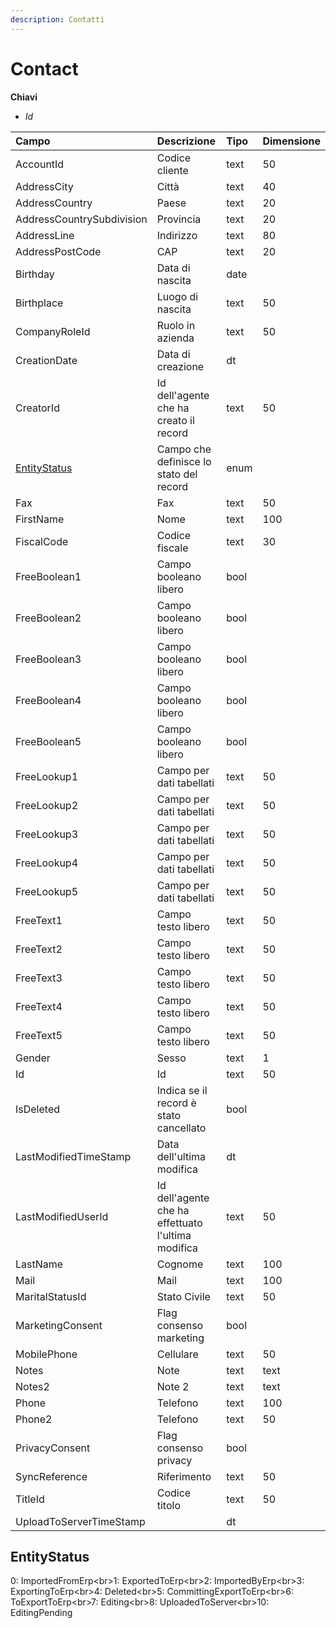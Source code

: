 ```yaml
---
description: Contatti
---
```


# Contact

**Chiavi**

* _Id_

| Campo | Descrizione | Tipo | Dimensione |
| :--- | :--- | :--- | :--- |
| AccountId | Codice cliente | text | 50 |
| AddressCity | Città | text | 40 |
| AddressCountry | Paese | text | 20 |
| AddressCountrySubdivision | Provincia | text | 20 |
| AddressLine | Indirizzo | text | 80 |
| AddressPostCode | CAP | text | 20 |
| Birthday | Data di nascita | date |  |
| Birthplace | Luogo di nascita | text | 50 |
| CompanyRoleId | Ruolo in azienda | text | 50 |
| CreationDate | Data di creazione | dt |  |
| CreatorId | Id dell'agente che ha creato il record | text | 50 |
| [EntityStatus](contact.md#entitystatus) | Campo che definisce lo stato del record | enum |  |
| Fax | Fax | text | 50 |
| FirstName | Nome | text | 100 |
| FiscalCode | Codice fiscale | text | 30 |
| FreeBoolean1 | Campo booleano libero | bool |  |
| FreeBoolean2 | Campo booleano libero | bool |  |
| FreeBoolean3 | Campo booleano libero | bool |  |
| FreeBoolean4 | Campo booleano libero | bool |  |
| FreeBoolean5 | Campo booleano libero | bool |  |
| FreeLookup1 | Campo per dati tabellati | text | 50 |
| FreeLookup2 | Campo per dati tabellati | text | 50 |
| FreeLookup3 | Campo per dati tabellati | text | 50 |
| FreeLookup4 | Campo per dati tabellati | text | 50 |
| FreeLookup5 | Campo per dati tabellati | text | 50 |
| FreeText1 | Campo testo libero | text | 50 |
| FreeText2 | Campo testo libero | text | 50 |
| FreeText3 | Campo testo libero | text | 50 |
| FreeText4 | Campo testo libero | text | 50 |
| FreeText5 | Campo testo libero | text | 50 |
| Gender | Sesso | text | 1 |
| Id | Id | text | 50 |
| IsDeleted | Indica se il record è stato cancellato | bool |  |
| LastModifiedTimeStamp | Data dell'ultima modifica | dt |  |
| LastModifiedUserId | Id dell'agente che ha effettuato l'ultima modifica | text | 50 |
| LastName | Cognome | text | 100 |
| Mail | Mail | text | 100 |
| MaritalStatusId | Stato Civile | text | 50 |
| MarketingConsent | Flag consenso marketing | bool |  |
| MobilePhone | Cellulare | text | 50 |
| Notes | Note | text | text |
| Notes2 | Note 2 | text | text |
| Phone | Telefono | text | 100 |
| Phone2 | Telefono | text | 50 |
| PrivacyConsent | Flag consenso privacy | bool |  |
| SyncReference | Riferimento | text | 50 |
| TitleId | Codice titolo | text | 50 |
| UploadToServerTimeStamp |  | dt |  |

## EntityStatus

0: ImportedFromErp&lt;br&gt;1: ExportedToErp&lt;br&gt;2: ImportedByErp&lt;br&gt;3: ExportingToErp&lt;br&gt;4: Deleted&lt;br&gt;5: CommittingExportToErp&lt;br&gt;6: ToExportToErp&lt;br&gt;7: Editing&lt;br&gt;8: UploadedToServer&lt;br&gt;10: EditingPending

